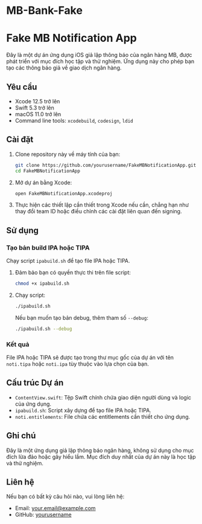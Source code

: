 # MB-Bank-Fake

# Fake MB Notification App

Đây là một dự án ứng dụng iOS giả lập thông báo của ngân hàng MB, được phát triển với mục đích học tập và thử nghiệm. Ứng dụng này cho phép bạn tạo các thông báo giả về giao dịch ngân hàng.

## Yêu cầu

- Xcode 12.5 trở lên
- Swift 5.3 trở lên
- macOS 11.0 trở lên
- Command line tools: `xcodebuild`, `codesign`, `ldid`

## Cài đặt

1. Clone repository này về máy tính của bạn:

    ```bash
    git clone https://github.com/yourusername/FakeMBNotificationApp.git
    cd FakeMBNotificationApp
    ```

2. Mở dự án bằng Xcode:

    ```bash
    open FakeMBNotificationApp.xcodeproj
    ```

3. Thực hiện các thiết lập cần thiết trong Xcode nếu cần, chẳng hạn như thay đổi team ID hoặc điều chỉnh các cài đặt liên quan đến signing.

## Sử dụng

### Tạo bản build IPA hoặc TIPA

Chạy script `ipabuild.sh` để tạo file IPA hoặc TIPA.

1. Đảm bảo bạn có quyền thực thi trên file script:

    ```bash
    chmod +x ipabuild.sh
    ```

2. Chạy script:

    ```bash
    ./ipabuild.sh
    ```

   Nếu bạn muốn tạo bản debug, thêm tham số `--debug`:

    ```bash
    ./ipabuild.sh --debug
    ```

### Kết quả

File IPA hoặc TIPA sẽ được tạo trong thư mục gốc của dự án với tên `noti.tipa` hoặc `noti.ipa` tùy thuộc vào lựa chọn của bạn.

## Cấu trúc Dự án

- `ContentView.swift`: Tệp Swift chính chứa giao diện người dùng và logic của ứng dụng.
- `ipabuild.sh`: Script xây dựng để tạo file IPA hoặc TIPA.
- `noti.entitlements`: File chứa các entitlements cần thiết cho ứng dụng.

## Ghi chú

Đây là một ứng dụng giả lập thông báo ngân hàng, không sử dụng cho mục đích lừa đảo hoặc gây hiểu lầm. Mục đích duy nhất của dự án này là học tập và thử nghiệm.

## Liên hệ

Nếu bạn có bất kỳ câu hỏi nào, vui lòng liên hệ:

- Email: your.email@example.com
- GitHub: [yourusername](https://github.com/yourusername)
